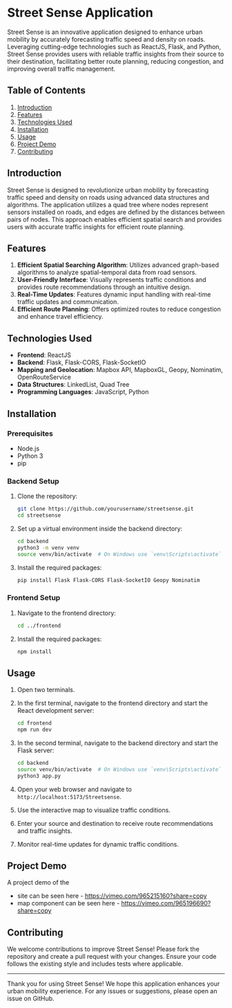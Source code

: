 # Street Sense Application

Street Sense is an innovative application designed to enhance urban mobility by accurately forecasting traffic speed and density on roads. Leveraging cutting-edge technologies such as ReactJS, Flask, and Python, Street Sense provides users with reliable traffic insights from their source to their destination, facilitating better route planning, reducing congestion, and improving overall traffic management.

## Table of Contents
1. [Introduction](#introduction)
2. [Features](#features)
3. [Technologies Used](#technologies-used)
4. [Installation](#installation)
5. [Usage](#usage)
6. [Project Demo](#license)
7. [Contributing](#project-demo)

## Introduction

Street Sense is designed to revolutionize urban mobility by forecasting traffic speed and density on roads using advanced data structures and algorithms. The application utilizes a quad tree where nodes represent sensors installed on roads, and edges are defined by the distances between pairs of nodes. This approach enables efficient spatial search and provides users with accurate traffic insights for efficient route planning.

## Features

1. **Efficient Spatial Searching Algorithm**: Utilizes advanced graph-based algorithms to analyze spatial-temporal data from road sensors.
2. **User-Friendly Interface**: Visually represents traffic conditions and provides route recommendations through an intuitive design.
3. **Real-Time Updates**: Features dynamic input handling with real-time traffic updates and communication.
4. **Efficient Route Planning**: Offers optimized routes to reduce congestion and enhance travel efficiency.

## Technologies Used

- **Frontend**: ReactJS
- **Backend**: Flask, Flask-CORS, Flask-SocketIO
- **Mapping and Geolocation**: Mapbox API, MapboxGL, Geopy, Nominatim, OpenRouteService
- **Data Structures**: LinkedList, Quad Tree
- **Programming Languages**: JavaScript, Python

## Installation

### Prerequisites

- Node.js
- Python 3
- pip

### Backend Setup

1. Clone the repository:
   ```sh
   git clone https://github.com/yourusername/streetsense.git
   cd streetsense
   ```

2. Set up a virtual environment inside the backend directory:
   ```sh
   cd backend
   python3 -m venv venv
   source venv/bin/activate  # On Windows use `venv\Scripts\activate`
   ```

3. Install the required packages:
   ```sh
   pip install Flask Flask-CORS Flask-SocketIO Geopy Nominatim
   ```

### Frontend Setup

1. Navigate to the frontend directory:
   ```sh
   cd ../frontend
   ```

2. Install the required packages:
   ```sh
   npm install
   ```

## Usage

1. Open two terminals.
   
2. In the first terminal, navigate to the frontend directory and start the React development server:
   ```sh
   cd frontend
   npm run dev
   ```

3. In the second terminal, navigate to the backend directory and start the Flask server:
   ```sh
   cd backend
   source venv/bin/activate  # On Windows use `venv\Scripts\activate`
   python3 app.py
   ```

4. Open your web browser and navigate to `http://localhost:5173/Streetsense`.

5. Use the interactive map to visualize traffic conditions.

6. Enter your source and destination to receive route recommendations and traffic insights.

7. Monitor real-time updates for dynamic traffic conditions.

## Project Demo 

A project demo of the 
   - site can be seen here - https://vimeo.com/965215160?share=copy
   - map component can be seen here - https://vimeo.com/965196690?share=copy

## Contributing

We welcome contributions to improve Street Sense! Please fork the repository and create a pull request with your changes. Ensure your code follows the existing style and includes tests where applicable.

---

Thank you for using Street Sense! We hope this application enhances your urban mobility experience. For any issues or suggestions, please open an issue on GitHub.
